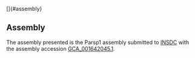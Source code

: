 []{#assembly}

Assembly
--------

The assembly presented is the Parsp1 assembly submitted to
[INSDC](http://www.insdc.org) with the assembly accession
[GCA\_001642045.1](http://www.ebi.ac.uk/ena/data/view/GCA_001642045.1).
